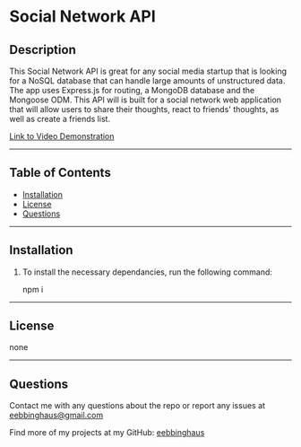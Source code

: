 # Social Network API

## Description

This Social Network API is great for any social media startup that is looking for a NoSQL database that can handle large amounts of unstructured data. The app uses Express.js for routing, a MongoDB database and the Mongoose ODM. This API will is built for a social network web application that will allow users to share their thoughts, react to friends' thoughts, as well as create a friends list.

[Link to Video Demonstration](https://drive.google.com/file/d/1acXqhpLFnqcGsnItjFbreP41z97Gb1Vw/view)

---

## Table of Contents

- [Installation](#installation)
- [License](#license)
- [Questions](#questions)

---

## Installation

1. To install the necessary dependancies, run the following command:

   npm i

---

## License

none

---

## Questions

Contact me with any questions about the repo or report any issues at eebbinghaus@gmail.com

Find more of my projects at my GitHub: [eebbinghaus](https://github.com/eebbinghaus)

